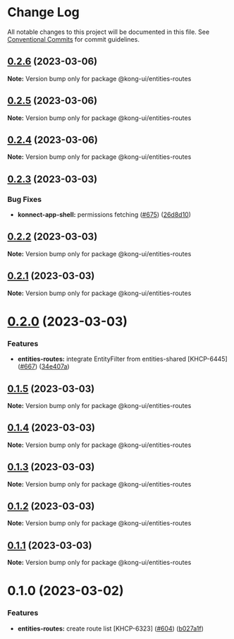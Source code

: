 # Change Log

All notable changes to this project will be documented in this file.
See [Conventional Commits](https://conventionalcommits.org) for commit guidelines.

## [0.2.6](https://github.com/Kong/shared-ui-components/compare/@kong-ui/entities-routes@0.2.5...@kong-ui/entities-routes@0.2.6) (2023-03-06)

**Note:** Version bump only for package @kong-ui/entities-routes





## [0.2.5](https://github.com/Kong/shared-ui-components/compare/@kong-ui/entities-routes@0.2.4...@kong-ui/entities-routes@0.2.5) (2023-03-06)

**Note:** Version bump only for package @kong-ui/entities-routes





## [0.2.4](https://github.com/Kong/shared-ui-components/compare/@kong-ui/entities-routes@0.2.3...@kong-ui/entities-routes@0.2.4) (2023-03-06)

**Note:** Version bump only for package @kong-ui/entities-routes





## [0.2.3](https://github.com/Kong/shared-ui-components/compare/@kong-ui/entities-routes@0.2.2...@kong-ui/entities-routes@0.2.3) (2023-03-03)


### Bug Fixes

* **konnect-app-shell:** permissions fetching ([#675](https://github.com/Kong/shared-ui-components/issues/675)) ([26d8d10](https://github.com/Kong/shared-ui-components/commit/26d8d10b9b2f979acab3fd61be471ef53d71e0f9))





## [0.2.2](https://github.com/Kong/shared-ui-components/compare/@kong-ui/entities-routes@0.2.1...@kong-ui/entities-routes@0.2.2) (2023-03-03)

**Note:** Version bump only for package @kong-ui/entities-routes





## [0.2.1](https://github.com/Kong/shared-ui-components/compare/@kong-ui/entities-routes@0.2.0...@kong-ui/entities-routes@0.2.1) (2023-03-03)

**Note:** Version bump only for package @kong-ui/entities-routes





# [0.2.0](https://github.com/Kong/shared-ui-components/compare/@kong-ui/entities-routes@0.1.5...@kong-ui/entities-routes@0.2.0) (2023-03-03)


### Features

* **entities-routes:** integrate EntityFilter from entities-shared [KHCP-6445] ([#667](https://github.com/Kong/shared-ui-components/issues/667)) ([34e407a](https://github.com/Kong/shared-ui-components/commit/34e407adc754a07800d8bff9ba75b3dc01d6d131))





## [0.1.5](https://github.com/Kong/shared-ui-components/compare/@kong-ui/entities-routes@0.1.4...@kong-ui/entities-routes@0.1.5) (2023-03-03)

**Note:** Version bump only for package @kong-ui/entities-routes





## [0.1.4](https://github.com/Kong/shared-ui-components/compare/@kong-ui/entities-routes@0.1.3...@kong-ui/entities-routes@0.1.4) (2023-03-03)

**Note:** Version bump only for package @kong-ui/entities-routes





## [0.1.3](https://github.com/Kong/shared-ui-components/compare/@kong-ui/entities-routes@0.1.2...@kong-ui/entities-routes@0.1.3) (2023-03-03)

**Note:** Version bump only for package @kong-ui/entities-routes





## [0.1.2](https://github.com/Kong/shared-ui-components/compare/@kong-ui/entities-routes@0.1.1...@kong-ui/entities-routes@0.1.2) (2023-03-03)

**Note:** Version bump only for package @kong-ui/entities-routes





## [0.1.1](https://github.com/Kong/shared-ui-components/compare/@kong-ui/entities-routes@0.1.0...@kong-ui/entities-routes@0.1.1) (2023-03-03)

**Note:** Version bump only for package @kong-ui/entities-routes





# 0.1.0 (2023-03-02)


### Features

* **entities-routes:** create route list [KHCP-6323] ([#604](https://github.com/Kong/shared-ui-components/issues/604)) ([b027a1f](https://github.com/Kong/shared-ui-components/commit/b027a1fe70c629f48663f0c89b780564be54bc06))
